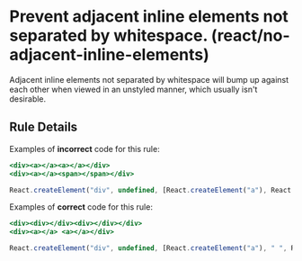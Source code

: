 # Prevent adjacent inline elements not separated by whitespace. (react/no-adjacent-inline-elements)

Adjacent inline elements not separated by whitespace will bump up against each
other when viewed in an unstyled manner, which usually isn't desirable.

## Rule Details

Examples of **incorrect** code for this rule:

```jsx
<div><a></a><a></a></div>
<div><a></a><span></span></div>

React.createElement("div", undefined, [React.createElement("a"), React.createElement("span")]);
```

Examples of **correct** code for this rule:

```jsx
<div><div></div><div></div></div>
<div><a></a> <a></a></div>

React.createElement("div", undefined, [React.createElement("a"), " ", React.createElement("a")]);
```

